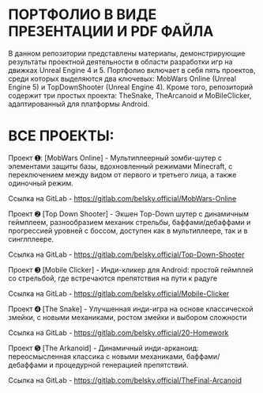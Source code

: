 # ПОРТФОЛИО В ВИДЕ ПРЕЗЕНТАЦИИ И PDF ФАЙЛА

В данном репозитории представлены материалы, демонстрирующие результаты проектной деятельности в области разработки игр на движках Unreal Engine 4 и 5. Портфолио включает в себя пять проектов, среди которых выделяются два ключевых: MobWars Online (Unreal Engine 5) и TopDownShooter (Unreal Engine 4). Кроме того, репозиторий содержит три простых проекта: TheSnake, TheArcanoid и MoBileClicker, адаптированный для платформы Android.

# ВСЕ ПРОЕКТЫ:
Проект ➊: [MobWars Online] - Мультиплеерный зомби-шутер с элементами защиты базы, вдохновленный режимами Minecraft, с переключением между видом от первого и третьего лица, а также одиночный режим.

Ссылка на GitLab - https://gitlab.com/belsky.official/MobWars-Online

Проект ➋ [Top Down Shooter] - Экшен Top-Down шутер с динамичным геймплеем, разнообразием механик стрельбы, баффами/дебаффами и прогрессией уровней с боссом, доступен как в мультиплеере, так и в синглплеере.

Ссылка на GitLab - https://gitlab.com/belsky.official/Top-Down-Shooter

Проект ➌ [Mobile Clicker] - Инди-кликер для Android: простой геймплей со стрельбой, где встречаются препятствия на пути к радуге

Ссылка на GitLab - https://gitlab.com/belsky.official/Mobile-Clicker

Проект ➍ [The Snake] - Улучшенная инди-игра на основе классической змейки, с новыми механиками, ростом змейки и выбором сложности

Ссылка на GitLab - https://gitlab.com/belsky.official/20-Homework

Проект ➎ [The Arkanoid] - Динамичный инди-арканоид: переосмысленная классика с новыми механиками, баффами/дебаффами и процедурной генерацией препятствий.

Ссылка на GitLab - https://gitlab.com/belsky.official/TheFinal-Arcanoid
